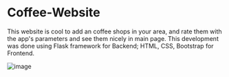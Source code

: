# Coffee-Website

This website is cool to add an coffee shops in your area, and rate them with the app's parameters and see them nicely in main page. This development was done using Flask framework for Backend; HTML, CSS, Bootstrap for Frontend.

![image](https://user-images.githubusercontent.com/97376044/219620334-f98d34fd-265f-4fcd-9238-cd60123b9ea0.png)

